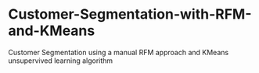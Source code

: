 # Customer-Segmentation-with-RFM-and-KMeans
Customer Segmentation using a manual RFM approach and KMeans unsupervived learning algorithm
